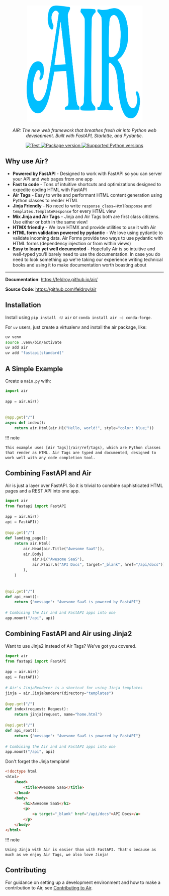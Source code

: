 

<p align="center">
  <!-- <a href="http://feldroy.github.io/air/"><img src="https://raw.githubusercontent.com/feldroy/air/refs/heads/main/docs/img/air-neon.png" height="369" width="369" alt="Air: A FastAPI-powered breath of fresh air in Python web development."></a> -->
  <a href="http://feldroy.github.io/air/"><img src="https://raw.githubusercontent.com/feldroy/air/refs/heads/main/img/air-neon.svg" height="369" width="369" alt="Air: A FastAPI-powered breath of fresh air in Python web development."></a>  
</p>

<p align="center">
    <em>AIR: The new web framework that breathes fresh air into Python web development. Built with FastAPI, Starlette, and Pydantic.</em>
</p>

<p align="center">
<a href="https://github.com/feldroy/air/actions?query=workflow%3Apython-package+event%3Apush+branch%main" target="_blank">
    <img src="https://github.com/feldroy/air/actions/workflows/python-package.yml/badge.svg?event=push&branch=main" alt="Test">
</a>
<a href="https://pypi.org/project/air" target="_blank">
    <img src="https://img.shields.io/pypi/v/air?color=%2334D058&label=pypi%20package" alt="Package version">
</a>
<a href="https://pypi.org/project/air" target="_blank">
    <img src="https://img.shields.io/pypi/pyversions/air.svg?color=%2334D058" alt="Supported Python versions">
</a>
</p>

## Why use Air?


- **Powered by FastAPI** - Designed to work with FastAPI so you can server your API and web pages from one app
- **Fast to code** - Tons of intuitive shortcuts and optimizations designed to expedite coding HTML with FastAPI
- **Air Tags** - Easy to write and performant HTML content generation using Python classes to render HTML
- **Jinja Friendly** - No need to write `response_class=HtmlResponse` and `templates.TemplateResponse` for every HTML view
- **Mix Jinja and Air Tags** - Jinja and Air Tags both are first class citizens. Use either or both in the same view!
- **HTMX friendly** - We love HTMX and provide utilities to use it with Air
- **HTML form validation powered by pydantic** - We love using pydantic to validate incoming data. Air Forms provide two ways to use pydantic with HTML forms (dependency injection or from within views)
- **Easy to learn yet well documented** - Hopefully Air is so intuitive and well-typed you'll barely need to use the documentation. In case you do need to look something up we're taking our experience writing technical books and using it to make documentation worth boasting about

---

**Documentation**: <a href="https://feldroy.github.io/air/" target="_blank">https://feldroy.github.io/air/</a>

**Source Code**: <a href="https://github.com/feldroy/air" target="_blank">https://github.com/feldroy/air</a>


## Installation

Install using `pip install -U air` or `conda install air -c conda-forge`.

For `uv` users, just create a virtualenv and install the air package, like:

```sh
uv venv
source .venv/bin/activate
uv add air
uv add "fastapi[standard]"
```

## A Simple Example

Create a `main.py` with:

```python
import air

app = air.Air()


@app.get("/")
async def index():
    return air.Html(air.H1("Hello, world!", style="color: blue;"))
```

!!! note

    This example uses [Air Tags](/air/ref/tags), which are Python classes that render as HTML. Air Tags are typed and documented, designed to work well with any code completion tool.

## Combining FastAPI and Air

Air is just a layer over FastAPI. So it is trivial to combine sophisticated HTML pages and a REST API into one app. 

```python
import air
from fastapi import FastAPI

app = air.Air()
api = FastAPI()

@app.get("/")
def landing_page():
    return air.Html(
        air.Head(air.Title("Awesome SaaS")),
        air.Body(
            air.H1("Awesome SaaS"),
            air.P(air.A("API Docs", target="_blank", href="/api/docs")),
        ),
    )


@api.get("/")
def api_root():
    return {"message": "Awesome SaaS is powered by FastAPI"}

# Combining the Air and and FastAPI apps into one
app.mount("/api", api)
```

## Combining FastAPI and Air using Jinja2

Want to use Jinja2 instead of Air Tags? We've got you covered.

```python
import air
from fastapi import FastAPI

app = air.Air()
api = FastAPI()

# Air's JinjaRenderer is a shortcut for using Jinja templates
jinja = air.JinjaRenderer(directory="templates")

@app.get("/")
def index(request: Request):
    return jinja(request, name="home.html")

@api.get("/")
def api_root():
    return {"message": "Awesome SaaS is powered by FastAPI"}

# Combining the Air and and FastAPI apps into one
app.mount("/api", api)    
```

Don't forget the Jinja template!

```html
<!doctype html
<html>
    <head>
        <title>Awesome SaaS</title>
    </head>
    <body>
        <h1>Awesome SaaS</h1>
        <p>
            <a target="_blank" href="/api/docs">API Docs</a>
        </p>
    </body>
</html>
```

!!! note

    Using Jinja with Air is easier than with FastAPI. That's because as much as we enjoy Air Tags, we also love Jinja!

## Contributing

For guidance on setting up a development environment and how to make a contribution to Air, see [Contributing to Air](https://github.com/feldroy/air/blob/main/CONTRIBUTING.md).